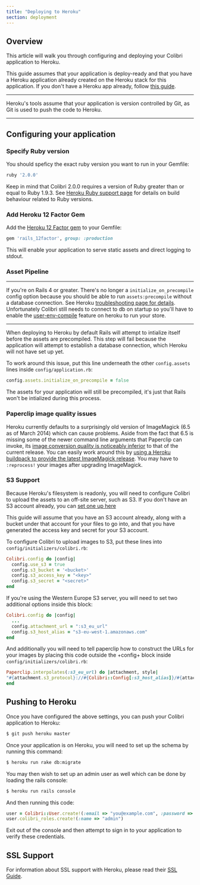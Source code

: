 ```yaml
---
title: "Deploying to Heroku"
section: deployment
---
```


## Overview

This article will walk you through configuring and deploying your Colibri
application to Heroku.

This guide assumes that your application is deploy-ready and that you have a
Heroku application already created on the Heroku stack for this application. If
you don't have a Heroku app already, follow [this
guide](https://devcenter.heroku.com/articles/creating-apps).

***
Heroku's tools assume that your application is version controlled by Git, as
Git is used to push the code to Heroku.
***

## Configuring your application

### Specify Ruby version

You should speficy the exact ruby version you want to run in your Gemfile:

```ruby
ruby '2.0.0'
```

Keep in mind that Colibri 2.0.0 requires a version of Ruby greater than or equal to Ruby 1.9.3.
See [Heroku Ruby support page](https://devcenter.heroku.com/articles/ruby-support#build-behavior)
for details on build behaviour related to Ruby versions.

### Add Heroku 12 Factor Gem

Add the [Heroku 12 Factor gem](https://github.com/heroku/rails_12factor) to your Gemfile:

```ruby
gem 'rails_12factor', group: :production
```

This will enable your application to serve static assets and direct logging to stdout.

### Asset Pipeline

***
If you're on Rails 4 or greater. There's no longer
a `initialize_on_precompile` config option because you should be able to run
`assets:precompile` without a database connection. See Heroku [troubleshooting
page for details](https://devcenter.heroku.com/articles/rails-asset-pipeline#troubleshooting).
Unfortunately Colibri still needs to connect to db on startup so you'll have to
enable the [user-env-compile](https://devcenter.heroku.com/articles/labs-user-env-compile)
feature on heroku to run your store.
***

When deploying to Heroku by default Rails will attempt to intialize itself
before the assets are precompiled. This step will fail because the application
will attempt to establish a database connection, which Heroku will not have set
up yet.

To work around this issue, put this line underneath the other `config.assets`
lines inside `config/application.rb`:

```ruby
config.assets.initialize_on_precompile = false
```

The assets for your application will still be precompiled, it's just that Rails
won't be intialized during this process.

### Paperclip image quality issues
Heroku currently defaults to a surprisingly old version of ImageMagick (6.5 as of March 2014) which can cause problems.  Aside from the fact that 6.5 is missing some of the newer command line arguments that Paperclip can invoke, its [image conversion quality is noticeably inferior](http://i.imgur.com/dqeNdlW.png) to that of the current release.  You can easily work around this by [using a Heroku buildpack to provide the latest ImageMagick release](https://github.com/colibri/colibri/pull/3104#issuecomment-36977413).  You may have to `:reprocess!` your images after upgrading ImageMagick.

### S3 Support

Because Heroku's filesystem is readonly, you will need to configure Colibri to
upload the assets to an off-site server, such as S3. If you don't have an S3
account already, you can [set one up here](http://aws.amazon.com/s3/)

This guide will assume that you have an S3 account already, along with a bucket
under that account for your files to go into, and that you have generated the
access key and secret for your S3 account.

To configure Colibri to upload images to S3, put these lines into
`config/initializers/colibri.rb`:

```ruby
Colibri.config do |config|
  config.use_s3 = true
  config.s3_bucket = '<bucket>'
  config.s3_access_key = "<key>"
  config.s3_secret = "<secret>"
end
```

If you're using the Western Europe S3 server, you will need to set two
additional options inside this block:

```ruby
Colibri.config do |config|
  ...
  config.attachment_url = ":s3_eu_url"
  config.s3_host_alias = "s3-eu-west-1.amazonaws.com"
end
```

And additionally you will need to tell paperclip how to construct the URLs for
your images by placing this code outside the +config+ block inside
`config/initializers/colibri.rb`:

```ruby
Paperclip.interpolates(:s3_eu_url) do |attachment, style|
"#{attachment.s3_protocol}://#{Colibri::Config[:s3_host_alias]}/#{attachment.bucket_name}/#{attachment.path(style).gsub(%r{^/},"")}"
end
```

## Pushing to Heroku

Once you have configured the above settings, you can push your Colibri application
to Heroku:

```bash
$ git push heroku master
```

Once your application is on Heroku, you will need to set up the schema by
running this command:

```bash
$ heroku run rake db:migrate
```

You may then wish to set up an admin user as well which can be done by loading
the rails console:

```bash
$ heroku run rails console
```

And then running this code:

```ruby
user = Colibri::User.create!(:email => "you@example.com", :password => "yourpassword")
user.colibri_roles.create!(:name => "admin")
```

Exit out of the console and then attempt to sign in to your application to
verify these credentials.

## SSL Support

For information about SSL support with Heroku, please read their [SSL Guide](https://devcenter.heroku.com/articles/ssl).
